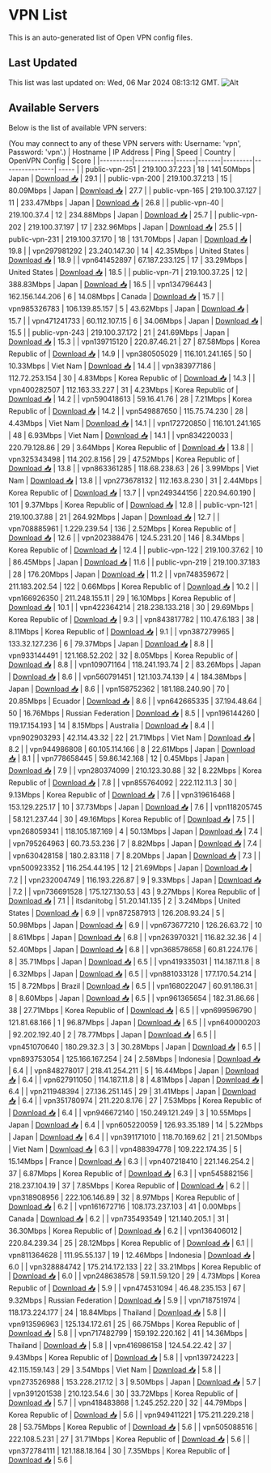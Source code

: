 # VPN List

This is an auto-generated list of Open VPN config files.

## Last Updated

This list was last updated on: Wed, 06 Mar 2024 08:13:12 GMT.
![Alt](https://repobeats.axiom.co/api/embed/186b98318ef1479477931607c1ad7d823f12451f.svg "Repobeats analytics image")

## Available Servers

Below is the list of available VPN servers:

(You may connect to any of these VPN servers with: Username: 'vpn', Password: 'vpn'.)
| Hostname | IP Address | Ping | Speed | Country | OpenVPN Config | Score |
|----------|------------|------|-------|---------|----------------| ----- |
| public-vpn-251 | 219.100.37.223 | 18 | 141.50Mbps | Japan | [Download 📥](./configs/server_0_JP.ovpn) | 29.1 |
| public-vpn-200 | 219.100.37.213 | 15 | 80.09Mbps | Japan | [Download 📥](./configs/server_1_JP.ovpn) | 27.7 |
| public-vpn-165 | 219.100.37.127 | 11 | 233.47Mbps | Japan | [Download 📥](./configs/server_2_JP.ovpn) | 26.8 |
| public-vpn-40 | 219.100.37.4 | 12 | 234.88Mbps | Japan | [Download 📥](./configs/server_3_JP.ovpn) | 25.7 |
| public-vpn-202 | 219.100.37.197 | 17 | 232.96Mbps | Japan | [Download 📥](./configs/server_4_JP.ovpn) | 25.5 |
| public-vpn-231 | 219.100.37.170 | 18 | 131.70Mbps | Japan | [Download 📥](./configs/server_5_JP.ovpn) | 19.8 |
| vpn297981292 | 23.240.147.30 | 14 | 42.35Mbps | United States | [Download 📥](./configs/server_6_US.ovpn) | 18.9 |
| vpn641452897 | 67.187.233.125 | 17 | 33.29Mbps | United States | [Download 📥](./configs/server_7_US.ovpn) | 18.5 |
| public-vpn-71 | 219.100.37.25 | 12 | 388.83Mbps | Japan | [Download 📥](./configs/server_8_JP.ovpn) | 16.5 |
| vpn134796443 | 162.156.144.206 | 6 | 14.08Mbps | Canada | [Download 📥](./configs/server_9_CA.ovpn) | 15.7 |
| vpn985326783 | 106.139.85.157 | 5 | 43.62Mbps | Japan | [Download 📥](./configs/server_10_JP.ovpn) | 15.7 |
| vpn471241733 | 60.112.107.15 | 6 | 34.06Mbps | Japan | [Download 📥](./configs/server_11_JP.ovpn) | 15.5 |
| public-vpn-243 | 219.100.37.172 | 21 | 241.69Mbps | Japan | [Download 📥](./configs/server_12_JP.ovpn) | 15.3 |
| vpn139715120 | 220.87.46.21 | 27 | 87.58Mbps | Korea Republic of | [Download 📥](./configs/server_13_KR.ovpn) | 14.9 |
| vpn380505029 | 116.101.241.165 | 50 | 10.33Mbps | Viet Nam | [Download 📥](./configs/server_14_VN.ovpn) | 14.4 |
| vpn383977186 | 112.72.253.154 | 30 | 4.83Mbps | Korea Republic of | [Download 📥](./configs/server_15_KR.ovpn) | 14.3 |
| vpn400282507 | 112.163.33.227 | 31 | 4.23Mbps | Korea Republic of | [Download 📥](./configs/server_16_KR.ovpn) | 14.2 |
| vpn590418613 | 59.16.41.76 | 28 | 7.21Mbps | Korea Republic of | [Download 📥](./configs/server_17_KR.ovpn) | 14.2 |
| vpn549887650 | 115.75.74.230 | 28 | 4.43Mbps | Viet Nam | [Download 📥](./configs/server_18_VN.ovpn) | 14.1 |
| vpn172720850 | 116.101.241.165 | 48 | 6.93Mbps | Viet Nam | [Download 📥](./configs/server_19_VN.ovpn) | 14.1 |
| vpn834220033 | 220.79.128.86 | 29 | 3.64Mbps | Korea Republic of | [Download 📥](./configs/server_20_KR.ovpn) | 13.8 |
| vpn325343498 | 114.202.8.156 | 29 | 47.52Mbps | Korea Republic of | [Download 📥](./configs/server_21_KR.ovpn) | 13.8 |
| vpn863361285 | 118.68.238.63 | 26 | 3.99Mbps | Viet Nam | [Download 📥](./configs/server_22_VN.ovpn) | 13.8 |
| vpn273678132 | 112.163.8.230 | 31 | 2.44Mbps | Korea Republic of | [Download 📥](./configs/server_23_KR.ovpn) | 13.7 |
| vpn249344156 | 220.94.60.190 | 101 | 9.37Mbps | Korea Republic of | [Download 📥](./configs/server_24_KR.ovpn) | 12.8 |
| public-vpn-121 | 219.100.37.88 | 21 | 264.92Mbps | Japan | [Download 📥](./configs/server_25_JP.ovpn) | 12.7 |
| vpn708885961 | 1.229.239.54 | 136 | 2.52Mbps | Korea Republic of | [Download 📥](./configs/server_26_KR.ovpn) | 12.6 |
| vpn202388476 | 124.5.231.20 | 146 | 8.34Mbps | Korea Republic of | [Download 📥](./configs/server_27_KR.ovpn) | 12.4 |
| public-vpn-122 | 219.100.37.62 | 10 | 86.45Mbps | Japan | [Download 📥](./configs/server_28_JP.ovpn) | 11.6 |
| public-vpn-219 | 219.100.37.183 | 28 | 176.20Mbps | Japan | [Download 📥](./configs/server_29_JP.ovpn) | 11.2 |
| vpn748359672 | 211.183.202.54 | 122 | 0.66Mbps | Korea Republic of | [Download 📥](./configs/server_30_KR.ovpn) | 10.2 |
| vpn166926350 | 211.248.155.11 | 29 | 16.10Mbps | Korea Republic of | [Download 📥](./configs/server_31_KR.ovpn) | 10.1 |
| vpn422364214 | 218.238.133.218 | 30 | 29.69Mbps | Korea Republic of | [Download 📥](./configs/server_32_KR.ovpn) | 9.3 |
| vpn843817782 | 110.47.6.183 | 38 | 8.11Mbps | Korea Republic of | [Download 📥](./configs/server_33_KR.ovpn) | 9.1 |
| vpn387279965 | 133.32.127.236 | 6 | 79.37Mbps | Japan | [Download 📥](./configs/server_34_JP.ovpn) | 8.8 |
| vpn933144491 | 121.168.52.202 | 32 | 8.05Mbps | Korea Republic of | [Download 📥](./configs/server_35_KR.ovpn) | 8.8 |
| vpn109071164 | 118.241.193.74 | 2 | 83.26Mbps | Japan | [Download 📥](./configs/server_36_JP.ovpn) | 8.6 |
| vpn560791451 | 121.103.74.139 | 4 | 184.38Mbps | Japan | [Download 📥](./configs/server_37_JP.ovpn) | 8.6 |
| vpn158752362 | 181.188.240.90 | 70 | 20.85Mbps | Ecuador | [Download 📥](./configs/server_38_EC.ovpn) | 8.6 |
| vpn642665335 | 37.194.48.64 | 50 | 16.76Mbps | Russian Federation | [Download 📥](./configs/server_39_RU.ovpn) | 8.5 |
| vpn196144260 | 119.17.154.193 | 14 | 8.15Mbps | Australia | [Download 📥](./configs/server_40_AU.ovpn) | 8.4 |
| vpn902903293 | 42.114.43.32 | 22 | 21.71Mbps | Viet Nam | [Download 📥](./configs/server_41_VN.ovpn) | 8.2 |
| vpn944986808 | 60.105.114.166 | 8 | 22.61Mbps | Japan | [Download 📥](./configs/server_42_JP.ovpn) | 8.1 |
| vpn778658445 | 59.86.142.168 | 12 | 0.45Mbps | Japan | [Download 📥](./configs/server_43_JP.ovpn) | 7.9 |
| vpn280374099 | 210.123.30.88 | 32 | 8.22Mbps | Korea Republic of | [Download 📥](./configs/server_44_KR.ovpn) | 7.8 |
| vpn855764092 | 222.112.11.3 | 30 | 9.13Mbps | Korea Republic of | [Download 📥](./configs/server_45_KR.ovpn) | 7.6 |
| vpn319616468 | 153.129.225.17 | 10 | 37.73Mbps | Japan | [Download 📥](./configs/server_46_JP.ovpn) | 7.6 |
| vpn118205745 | 58.121.237.44 | 30 | 49.16Mbps | Korea Republic of | [Download 📥](./configs/server_47_KR.ovpn) | 7.5 |
| vpn268059341 | 118.105.187.169 | 4 | 50.13Mbps | Japan | [Download 📥](./configs/server_48_JP.ovpn) | 7.4 |
| vpn795264963 | 60.73.53.236 | 7 | 8.82Mbps | Japan | [Download 📥](./configs/server_49_JP.ovpn) | 7.4 |
| vpn630428158 | 180.2.83.118 | 7 | 8.20Mbps | Japan | [Download 📥](./configs/server_50_JP.ovpn) | 7.3 |
| vpn500923352 | 116.254.44.195 | 12 | 21.69Mbps | Japan | [Download 📥](./configs/server_51_JP.ovpn) | 7.2 |
| vpn232004749 | 116.193.226.87 | 9 | 9.33Mbps | Japan | [Download 📥](./configs/server_52_JP.ovpn) | 7.2 |
| vpn736691528 | 175.127.130.53 | 43 | 9.27Mbps | Korea Republic of | [Download 📥](./configs/server_53_KR.ovpn) | 7.1 |
| itsdanitobg | 51.20.141.135 | 2 | 3.24Mbps | United States | [Download 📥](./configs/server_54_US.ovpn) | 6.9 |
| vpn872587913 | 126.208.93.24 | 5 | 50.98Mbps | Japan | [Download 📥](./configs/server_55_JP.ovpn) | 6.9 |
| vpn673677210 | 126.26.63.72 | 10 | 8.61Mbps | Japan | [Download 📥](./configs/server_56_JP.ovpn) | 6.8 |
| vpn263970321 | 116.82.32.36 | 4 | 52.40Mbps | Japan | [Download 📥](./configs/server_57_JP.ovpn) | 6.8 |
| vpn368578658 | 60.81.224.176 | 8 | 35.71Mbps | Japan | [Download 📥](./configs/server_58_JP.ovpn) | 6.5 |
| vpn419335031 | 114.187.11.8 | 8 | 6.32Mbps | Japan | [Download 📥](./configs/server_59_JP.ovpn) | 6.5 |
| vpn881033128 | 177.170.54.214 | 15 | 8.72Mbps | Brazil | [Download 📥](./configs/server_60_BR.ovpn) | 6.5 |
| vpn168022047 | 60.91.186.31 | 8 | 8.60Mbps | Japan | [Download 📥](./configs/server_61_JP.ovpn) | 6.5 |
| vpn961365654 | 182.31.86.66 | 38 | 27.71Mbps | Korea Republic of | [Download 📥](./configs/server_62_KR.ovpn) | 6.5 |
| vpn699596790 | 121.81.68.166 | 1 | 96.87Mbps | Japan | [Download 📥](./configs/server_63_JP.ovpn) | 6.5 |
| vpn640000203 | 92.202.192.40 | 2 | 78.77Mbps | Japan | [Download 📥](./configs/server_64_JP.ovpn) | 6.5 |
| vpn451070640 | 180.29.32.3 | 3 | 30.28Mbps | Japan | [Download 📥](./configs/server_65_JP.ovpn) | 6.5 |
| vpn893753054 | 125.166.167.254 | 24 | 2.58Mbps | Indonesia | [Download 📥](./configs/server_66_ID.ovpn) | 6.4 |
| vpn848278017 | 218.41.254.211 | 5 | 16.44Mbps | Japan | [Download 📥](./configs/server_67_JP.ovpn) | 6.4 |
| vpn627911050 | 114.187.11.8 | 8 | 4.81Mbps | Japan | [Download 📥](./configs/server_68_JP.ovpn) | 6.4 |
| vpn211948394 | 27.136.251.145 | 29 | 31.41Mbps | Japan | [Download 📥](./configs/server_69_JP.ovpn) | 6.4 |
| vpn351780974 | 211.220.8.176 | 27 | 7.53Mbps | Korea Republic of | [Download 📥](./configs/server_70_KR.ovpn) | 6.4 |
| vpn946672140 | 150.249.121.249 | 3 | 10.55Mbps | Japan | [Download 📥](./configs/server_71_JP.ovpn) | 6.4 |
| vpn605220059 | 126.93.35.189 | 14 | 5.22Mbps | Japan | [Download 📥](./configs/server_72_JP.ovpn) | 6.4 |
| vpn391171010 | 118.70.169.62 | 21 | 21.50Mbps | Viet Nam | [Download 📥](./configs/server_73_VN.ovpn) | 6.3 |
| vpn488394778 | 109.222.174.35 | 5 | 15.14Mbps | France | [Download 📥](./configs/server_74_FR.ovpn) | 6.3 |
| vpn407218410 | 221.146.254.2 | 37 | 6.87Mbps | Korea Republic of | [Download 📥](./configs/server_75_KR.ovpn) | 6.3 |
| vpn545882156 | 218.237.104.19 | 37 | 7.85Mbps | Korea Republic of | [Download 📥](./configs/server_76_KR.ovpn) | 6.2 |
| vpn318908956 | 222.106.146.89 | 32 | 8.97Mbps | Korea Republic of | [Download 📥](./configs/server_77_KR.ovpn) | 6.2 |
| vpn161672716 | 108.173.237.103 | 41 | 0.00Mbps | Canada | [Download 📥](./configs/server_78_CA.ovpn) | 6.2 |
| vpn735493549 | 121.140.205.1 | 31 | 36.30Mbps | Korea Republic of | [Download 📥](./configs/server_79_KR.ovpn) | 6.2 |
| vpn136406012 | 220.84.239.34 | 25 | 28.12Mbps | Korea Republic of | [Download 📥](./configs/server_80_KR.ovpn) | 6.1 |
| vpn811364628 | 111.95.55.137 | 19 | 12.46Mbps | Indonesia | [Download 📥](./configs/server_81_ID.ovpn) | 6.0 |
| vpn328884742 | 175.214.172.133 | 22 | 33.21Mbps | Korea Republic of | [Download 📥](./configs/server_82_KR.ovpn) | 6.0 |
| vpn248638578 | 59.11.59.120 | 29 | 4.73Mbps | Korea Republic of | [Download 📥](./configs/server_83_KR.ovpn) | 5.9 |
| vpn474531094 | 46.48.235.153 | 67 | 9.32Mbps | Russian Federation | [Download 📥](./configs/server_84_RU.ovpn) | 5.9 |
| vpn718751974 | 118.173.224.177 | 24 | 18.84Mbps | Thailand | [Download 📥](./configs/server_85_TH.ovpn) | 5.8 |
| vpn913596963 | 125.134.172.61 | 25 | 66.75Mbps | Korea Republic of | [Download 📥](./configs/server_86_KR.ovpn) | 5.8 |
| vpn717482799 | 159.192.220.162 | 41 | 14.36Mbps | Thailand | [Download 📥](./configs/server_87_TH.ovpn) | 5.8 |
| vpn416986158 | 124.54.22.42 | 37 | 9.43Mbps | Korea Republic of | [Download 📥](./configs/server_88_KR.ovpn) | 5.8 |
| vpn139724223 | 42.115.159.143 | 29 | 3.54Mbps | Viet Nam | [Download 📥](./configs/server_89_VN.ovpn) | 5.8 |
| vpn273526988 | 153.228.217.12 | 3 | 9.50Mbps | Japan | [Download 📥](./configs/server_90_JP.ovpn) | 5.7 |
| vpn391201538 | 210.123.54.6 | 30 | 33.72Mbps | Korea Republic of | [Download 📥](./configs/server_91_KR.ovpn) | 5.7 |
| vpn418483868 | 1.245.252.220 | 32 | 44.79Mbps | Korea Republic of | [Download 📥](./configs/server_92_KR.ovpn) | 5.6 |
| vpn949411221 | 175.211.229.218 | 28 | 53.75Mbps | Korea Republic of | [Download 📥](./configs/server_93_KR.ovpn) | 5.6 |
| vpn505088516 | 222.108.5.231 | 27 | 31.71Mbps | Korea Republic of | [Download 📥](./configs/server_94_KR.ovpn) | 5.6 |
| vpn372784111 | 121.188.18.164 | 30 | 7.35Mbps | Korea Republic of | [Download 📥](./configs/server_95_KR.ovpn) | 5.6 |
